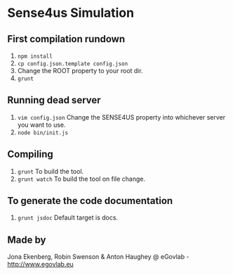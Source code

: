 # Sense4us Simulation

## First compilation rundown
1. ```npm install```
2. ```cp config.json.template config.json```
3. Change the ROOT property to your root dir.
4. ```grunt```

## Running dead server
1. ```vim config.json```
    Change the SENSE4US property into whichever server you want to use.
3. ```node bin/init.js```

## Compiling
1. ```grunt```
   To build the tool.
2. ```grunt watch```
   To build the tool on file change.

## To generate the code documentation
1. ```grunt jsdoc```
   Default target is docs.

## Made by
Jona Ekenberg, Robin Swenson & Anton Haughey
@ eGovlab - http://www.egovlab.eu
